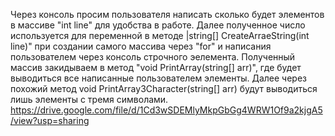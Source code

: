 Через консоль просим пользователя написать сколько будет элементов в массиве "int line" для удобства в работе. Далее полученное число используется для переменной в методе |string[] CreateArraeString(int line)" при создании самого массива через "for" и написания пользователем через консоль строчного эелемента. Полученный массив закидываем в метод  "void PrintArray(string[] arr)", где будет выводиться все написанные пользователем элементы. Далее через похожий метод void PrintArray3Character(string[] arr) будут выводиться лишь элементы с тремя символами.
https://drive.google.com/file/d/1Cd3wSDEMlyMkpGbGg4WRW1Of9a2kjgA5/view?usp=sharing
